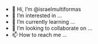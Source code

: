 - 👋 Hi, I’m @israelmultiformas
- 👀 I’m interested in ...
- 🌱 I’m currently learning ...
- 💞️ I’m looking to collaborate on ...
- 📫 How to reach me ...

<!---
israelmultiformas/israelmultiformas is a ✨ special ✨ repository because its `README.md` (this file) appears on your GitHub profile.
You can click the Preview link to take a look at your changes.
--->
